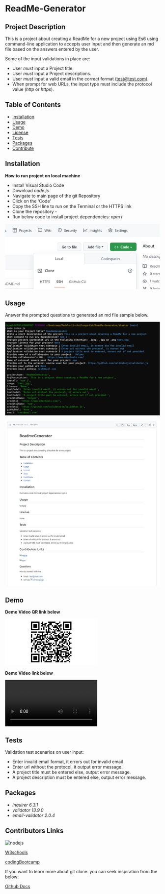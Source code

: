 # ReadMe-Generator
## Project Description
This is a project about creating a ReadMe for a new project using Es6 using command-line application to accepts user input and then generate an md file based on the answers entered by the user.

Some of the input validations in place are:
- User *must* input a Project title.
- User *must* input a Project descriptions.
- User *must* input a valid email in the correct format (test@test.com).
- When prompt for web URLs, the input type must include the protocol value (*http* or *https*).



## Table of Contents

* [Installation](#Installation)
* [Usage](#Usage)
* [Demo](#Demo)
* [License](#License)
* [Tests](#Tests)
* [Packages](#Packages)
* [Contribute](#Contributors-Links)




## Installation
**How to run project on local machine**
* Install Visual Studio Code
* Download *node.js*
* Navigate to main page of the git Repository
* Click on the 'Code'
* Copy the SSH line to run on the Terminal or  the HTTPS link
* Clone the repository - 
*  Run below code to install project dependencies:
    *npm i*





![Git clone](./images/Screenshot_20230109_134921.png)














## Usage
Answer the prompted questions to generated an md file sample below.


![Questions](./images/console-Question.jpg)




![Questions](./images/Git_generatedReadme.jpg)





## Demo
**Demo Video QR link below**


![DemoVideo QRCode](./images/qr-code.png)





**Demo Video link below**

![Demo Video](./demo%20Video/ReadmeGenerator_Yemi%20Oyedeji.webm)


## Tests
Validation test scenarios on user input:
* Enter invalid email format,  it errors out for invalid email 
* Enter url without the protocol, it output error message.
* A project title must be entered else, output error message. 
* A project description must be entered else, output error message. 

## Packages
- *inquirer 6.3.1*
- *validator 13.9.0*
- *email-validator 2.0.4*


## Contributors Links
![nodejs](https://nodejs.org/en/)

[W3schools](https://www.w3schools.com/js/default.asp)

[codingBootcamp](https://coding-boot-camp.github.io/full-stack/github/professional-readme-guide)


If you want to learn more about git clone. you can seek inspiration from the below:

[Github Docs](https://docs.github.com/en/repositories)